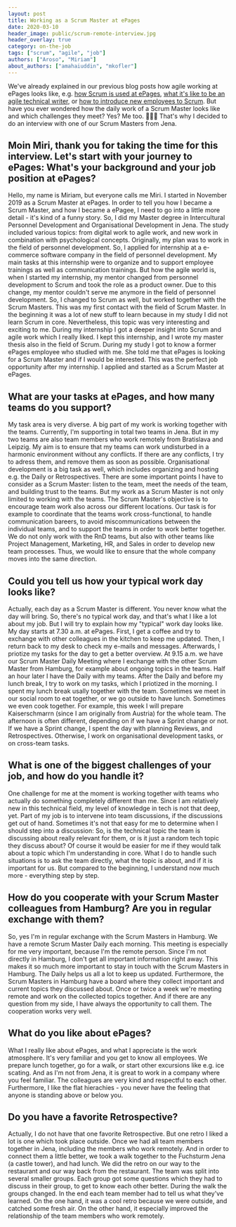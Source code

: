 ```yaml
---
layout: post
title: Working as a Scrum Master at ePages
date: 2020-03-10
header_image: public/scrum-remote-interview.jpg
header_overlay: true
category: on-the-job
tags: ["scrum", "agile", "job"]
authors: ["Aroso", "Miriam"]
about_authors: ["amahaiuddin", "mkofler"]
---
```


We've already explained in our previous blog posts how agile working at ePages looks like, e.g. [how Scrum is used at ePages](/blog/methods-and-tools/epages-turns-agile/), [what it's like to be an agile technical writer](/blog/methods-and-tools/what-its-like-to-be-an-agile-technical-writer/), or [how to introduce new employees to Scrum](/blog/methods-and-tools/how-to-introduce-new-employees-to-scrum/).
But have you ever wondered how the daily work of a Scrum Master looks like and which challenges they meet?
Yes?
Me too. 🙋🏻‍♀️ 
That's why I decided to do an interview with one of our Scrum Masters from Jena.

## Moin Miri, thank you for taking the time for this interview. Let's start with your journey to ePages: What's your background and your job position at ePages?

Hello, my name is Miriam, but everyone calls me Miri.
I started in November 2019 as a Scrum Master at ePages.
In order to tell you how I became a Scrum Master, and how I became a ePagee, I need to go into a little more detail - it's kind of a funny story.
So, I did my Master degree in Intercultural Personnel Development and Organisational Development in Jena.
The study included various topics: from digital work to agile work, and new work in combination with psychological concepts.
Originally, my plan was to work in the field of personnel development.
So, I applied for internship at a e-commerce software company in the field of personnel development.
My main tasks at this internship were to organize and to support employee trainings as well as communication trainings.
But how the agile world is, when I started my internship, my mentor changed from personnel development to Scrum and took the role as a product owner.
Due to this change, my mentor couldn't serve me anymore in the field of personnel development.
So, I changed to Scrum as well, but worked together with the Scrum Masters.
This was my first contact with the field of Scrum Master.
In the beginning it was a lot of new stuff to learn because in my study I did not learn Scrum in core.
Nevertheless, this topic was very interesting and exciting to me.
During my internship I got a deeper insight into Scrum and agile work which I really liked.
I kept this internship, and I wrote my master thesis also in the field of Scrum.
During my study I got to know a former ePages employee who studied with me.
She told me that ePages is looking for a Scrum Master and if I would be interested.
This was the perfect job opportunity after my internship.
I applied and started as a Scrum Master at ePages.


## What are your tasks at ePages, and how many teams do you support? 

My task area is very diverse.
A big part of my work is working together with the teams.
Currently, I'm supporting in total two teams in Jena.
But in my two teams are also team members who work remotely from Bratislava and Leipzig.
My aim is to ensure that my teams can work undisturbed in a harmonic environment without any conflicts.
If there are any conflicts, I try to adress them, and remove them as soon as possible.
Organisational development is a big task as well, which includes organizing and hosting e.g. the Daily or Retrospectives.
There are some important points I have to consider as a Scrum Master: listen to the team, meet the needs of the team, and building trust to the teams.
But my work as a Scrum Master is not only limited to working with the teams.
The Scrum Master's objective is to encourage team work also across our different locations.
Our task is for example to coordinate that the teams work cross-functional, to handle communication bareers, to avoid miscommunications between the individual teams, and to support the teams in order to work better together.
We do not only work with the RnD teams, but also with other teams like Project Management, Marketing, HR, and Sales in order to develop new team processes.
Thus, we would like to ensure that the whole company moves into the same direction.

## Could you tell us how your typical work day looks like?

Actually, each day as a Scrum Master is different.
You never know what the day will bring. 
So, there's no typical work day, and that's what I like a lot about my job.
But I will try to explain how my "typical" work day looks like.
My day starts at 7.30 a.m. at ePages.
First, I get a coffee and try to exchange with other colleagues in the kitchen to keep me updated.
Then, I return back to my desk to check my e-mails and messages.
Afterwards, I priotize my tasks for the day to get a better overview.
At 9.15 a.m. we have our Scrum Master Daily Meeting where I exchange with the other Scrum Master from Hamburg, for example about ongoing topics in the teams.
Half an hour later I have the Daily with my teams.
After the Daily and before my lunch break, I try to work on my tasks, which I priotized in the morning.
I spent my lunch break usally together with the team.
Sometimes we meet in our social room to eat together, or we go outside to have lunch.
Sometimes we even cook together.
For example, this week I will prepare Kaiserschmarrn (since I am originally from Austria) for the whole team. 
The afternoon is often different, depending on if we have a Sprint change or not.
If we have a Sprint change, I spent the day with planning Reviews, and Retrospectives.
Otherwise, I work on organisational development tasks, or on cross-team tasks.

## What is one of the biggest challenges of your job, and how do you handle it?

One challenge for me at the moment is working together with teams who actually do something completely different than me.
Since I am relatively new in this technical field, my level of knowledge in tech is not that deep, yet.
Part of my job is to intervene into team discussions, if the discussions get out of hand.
Sometimes it's not that easy for me to determine when I should step into a discussion: So, is the technical topic the team is discussing about really relevant for them, or is it just a random tech topic they discuss about?
Of course it would be easier for me if they would talk about a topic which I'm understanding in core.
What I do to handle such situations is to ask the team directly, what the topic is about, and if it is important for us.
But compared to the beginning, I understand now much more - everything step by step.

## How do you cooperate with your Scrum Master colleagues from Hamburg? Are you in regular exchange with them?

So, yes I'm in regular exchange with the Scrum Masters in Hamburg.
We have a remote Scrum Master Daily each morning.
This meeting is especially for me very important, because I'm the remote person.
Since I'm not directly in Hamburg, I don't get all important information right away. 
This makes it so much more important to stay in touch with the Scrum Masters in Hamburg. 
The Daily helps us all a lot to keep us updated. 
Furthermore, the Scrum Masters in Hamburg have a board where they collect important and current topics they discussed about. 
Once or twice a week we're meeting remote and work on the collected topics together. 
And if there are any question from my side, I have always the opportunity to call them. 
The cooperation works very well.

## What do you like about ePages?

What I really like about ePages, and what I appreciate is the work atmosphere.
It's very familiar and you get to know all employees.
We prepare lunch together, go for a walk, or start other excursions like e.g. ice scating.
And as I'm not from Jena, it is great to work in a company where you feel familiar.
The colleagues are very kind and respectful to each other.
Furthermore, I like the flat hierachies - you never have the feeling that anyone is standing above or below you.

## Do you have a favorite Retrospective?

Actually, I do not have that one favorite Retrospective.
But one retro I liked a lot is one which took place outside.
Once we had all team members together in Jena, including the members who work remotely.
And in order to connect them a little better, we took a walk together to the Fuchsturm Jena (a castle tower), and had lunch.
We did the retro on our way to the restaurant and our way back from the restaurant.
The team was split into several smaller groups.
Each group got some questions which they had to discuss in their group, to get to know each other better.
During the walk the groups changed.
In the end each team member had to tell us what they've learned.
On the one hand, it was a cool retro because we were outside, and catched some fresh air.
On the other hand, it especially improved the relationship of the team members who work remotely.